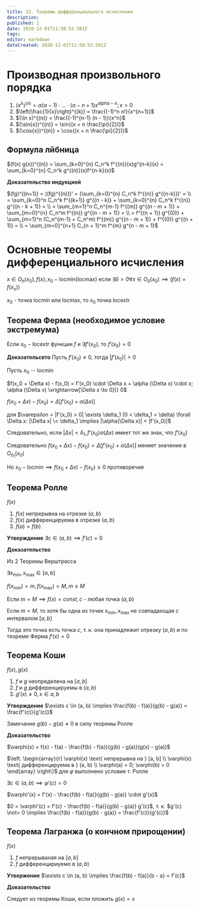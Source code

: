 ```yaml
---
title: 12. Теоремы дифференциального исчесления
description: 
published: 1
date: 2020-12-01T11:50:53.501Z
tags: 
editor: markdown
dateCreated: 2020-12-01T11:50:53.501Z
---
```


# Производная произвольного порядка

1. $(x^\lambda)^{(n)} = \alpha (\alpha - 1) \cdot \dots \cdot (\alpha - n + 1) x^{alpha - n}; x > 0$
2. $\left(\frac{1}{x}\right)^{(k)} = \frac{(-1)^n n!}{x^{n+1}}$ 
3. $(\ln x)^{(n)} = \frac{(-1)^{n-1} (n - 1)}{x^n}$
4. $(\sin{x})^{(n)} = \sin{(x + n \frac{\pi}{2})}$
5. $(\cos{x})^{(n)} = \cos{(x + n \frac{\pi}{2})}$

## Формула лйбница

$(f(x) g(x))^{(n)} = \sum_{k=0}^{n} C_n^k f^{(n)}(x)g^{n-k}(x) = \sum_{k=0}^{n} C_n^k g^{(n)}(x)f^{n-k}(x)$

**Доказательство индукцией**

$(fg)^{(n+1)} = ((fg)^{(n)})' = (\sum_{k=0}^{n} C_n^k f^{(n)} g^{(n-k)})' = \\ 
= \sum_{k=0}^n C_n^k f^{(k+1)} g^{(n - k)} + \sum_{k=0}^{n} C_n^k f^{(n)} g^{(n - k + 1)} = \\
= \sum_{m=1}^n C_n^{m-1} f^{(m)} g^{(n - m + 1)} + \sum_{m=0}^{n} C_n^m f^{(n)} g^{(n - m + 1)} = \\
= f^{(n + 1)} g^{(0)} + \sum_{m=1}^n (C_n^{m-1} + C_n^m) f^{(m)} g^{(n - m + 1)} + f^{(0)} g^{(n + 1)} = \\
= \sum_{m=0}^{n+1} C_{n + 1}^m f^{m} g^{n - m + 1}$

# Основные теоремы дифференциального исчисления

$x \in O_h(x_0), f(x); x_0 - \text{locmin}(\text{locmax})$ если $\exists \delta > 0 \forall x \in O_\delta (x_0) \implies (f(x) = f(x_x))$

$x_0$ - точка $\text{locmin}$ или $\text{locmax}$, то $x_0$ точка $\text{locextr}$

## Теорема Ферма (необходимое условие экстремума)
Если $x_0 - \text{locextr}$ функции $f$ и $\exists f'(x_0)$, то $f'(x_0) = 0$

**Доказательсвто** Пусть $f'(x_0) \not= 0$, тогда $|f'(x_0)| > 0$

Пусть $x_0$ -- $\text{locmin}$

$f(x_0 + \Delta x) - f(x_0) = f'(x_0) \cdot \Delta x + \alpha (\Delta x) \cdot x; \alpha (\Delta x) \xrightarrow[\Delta x \to 0]{} 0$

$f(x_0 + \Delta x) - f(x_0) = \Delta [f'(x_0) + \alpha(\Delta x)]$

для $\varepsilon = |f'(x_0) > 0| \exists \delta_1 (0 < \delta_1 < \delta) \forall \Delta x: |\Delta x| \< \delta_1 \implies |\alpha(\Delta x)| < |f'(x_0)|$

Следовательно, если $|\Delta x| < \delta_1, f'(x_0) \alpha(\Delta x)$ имеет тот же знак, что $f'(x_0)$

Следовательно $f(x_0 + \Delta x) - f(x_0) = \Delta [f'(x_0) + \alpha(\Delta x)]$ меняет значение в $O_{\delta_1}(x_0)$

Но $x_0 - \text{locmin} \implies f(x_0 + \Delta x) - f(x_0) \ge 0$ противоречие

## Теорема Ролле
$f(x)$

1. $f(x)$ непрерывна на отрезке $(a, b)$
2. $f(x)$ дифференцируема в отрезке $(a, b)$
3. $f(a) = f(b)$

**Утверждение** $\exists c \in (a, b) \implies f'(c) = 0$

**Доказательство**

Из 2 Теоремы Верштрасса

$\exists x_{\min}, x_{\max} \in [a, b]$

$f(x_{\min}) = m, f(x_{\max}) = M, m \le M$

Если $m = M \implies f(x) = const, c$ - любая точка $(a, b)$

Если $m < M$, то хотя бы одна из точек $x_{\min}, x_{\max}$ не совпадающая с интервалом $[a, b]$

Тогда это точка есть точка $c$, т. к. она принадлежит отрезку $(a, b)$ и по теореме Ферма $f'(x) = 0$

## Теорема Коши
$f(x), g(x)$

1. $f$ и $g$ неопределена на $[a, b]$
2. $f$ и $g$ дифференцируемы в $(a, b)$
3. $g'(x) \not= 0, x \in a, b$

**Утверждение** $\exists c \in (a, b) \implies \frac{f(b) - f(a)}{g(b) - g(a)} = \frac{f'(c)}{g'(c)}$

Замечание $g(b) - g(a) \not=0$ в силу теоремы Ролле

**Доказательство**

$\varphi(x) = f(x) - f(a) - \frac{f(b) - f(a)}{g(b) - g(a)}(g(x) - g(a))$

$\left.
\begin{array}{r}
\varphi(x) \text{ непрерывна на } [a, b] \\
\varphi(x) \text{ дифференцируема в } (a, b) \\
\varphi(a) = 0; \varphi(b) = 0
\end{array}
\right\}$ для $\varphi$ выполнено условие т. Ролле

$\exists c \in (a, b) \implies \varphi'(c) = 0$

$\varphi'(x) = f'(x) - \frac{f(b) - f(a)}{g(b) - g(a)} \cdot g'(x)$

$0 = \varphi'(c) = f'(c) - \frac{f(b) - f(a)}{g(b) - g(a)} g'(c)$, т. к. $g'(c) \not= 0 \implies \frac{f(b) - f(a)}{g(b) - g(a)} = \frac{f'(c)}{g'(c)}$

## Теорема Лагранжа (о кончном прирощении)

$f(x)$
1. $f$ непрерываная на $[a, b]$
2. $f$ дифференцириуемо в $(a, b)$

**Утвержение** $\exists c \in (a, b) \implies \frac{f(b) - f(a)}{b - a} = f'(c)$

**Доказательство**

Следует из теоремы Коши, если пложить $g(x) = x$
